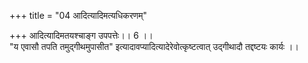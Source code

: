 +++
title = "04 आदित्यादिमत्यधिकरणम्"

+++
आदित्यादिमतयश्चाङ्ग उपपत्तेः।। 6 ।।   
"य एवासौ तपति तमुद्गीथमुपासीत" इत्यादावप्यादित्यादेरेवोत्कृष्टत्वात् उद्गीथादौ तद्दष्टयः कार्यः ।।